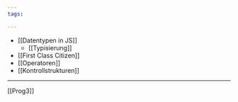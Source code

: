 ```yaml
---
tags:

---
```


- [[Datentypen in JS]]
	- [[Typisierung]]
- [[First Class Citizen]]
- [[Operatoren]]
- [[Kontrollstrukturen]]
---
[[Prog3]]